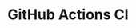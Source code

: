 # GitHub Actions CI










































































































































































































































































